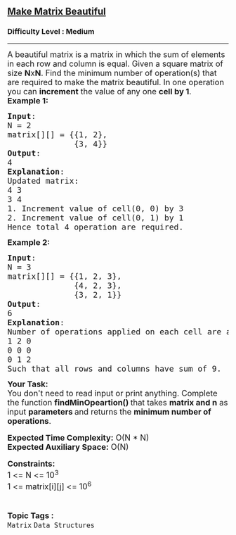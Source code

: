 <h2><a href="https://www.geeksforgeeks.org/problems/make-matrix-beautiful-1587115620/1?page=2&category=Matrix&sortBy=submissions">Make Matrix Beautiful</a></h2><h3>Difficulty Level : Medium</h3><hr><div class="problems_problem_content__Xm_eO"><p><span style="font-size: 18px;">A beautiful matrix is a matrix in which the sum of elements in each row and column is equal. Given a square matrix&nbsp;of size <strong>N</strong>x<strong>N</strong>. Find the&nbsp;minimum number of operation(s) that are required to make the matrix beautiful.&nbsp;In one operation you can&nbsp;<strong>increment</strong> the&nbsp;value of any one&nbsp;<strong>cell by 1</strong>.<br><strong>Example 1:</strong></span></p>
<pre><span style="font-size: 18px;"><strong>Input</strong>:
N = 2
matrix[][] = {{1, 2},
&nbsp;             {3, 4}}
<strong>Output</strong>: <br>4
<strong>Explanation</strong>:
Updated matrix:
4 3
3 4
1. Increment value of cell(0, 0) by 3
2. Increment value of cell(0, 1) by 1
Hence total 4 operation are required.
</span></pre>
<p><span style="font-size: 18px;"><strong>Example 2:</strong></span></p>
<pre><span style="font-size: 18px;"><strong>Input</strong>:
N = 3
matrix[][] = {{1, 2, 3},
&nbsp;             {4, 2, 3},
&nbsp;             {3, 2, 1}}
<strong>Output</strong>: <br>6
<strong>Explanation</strong>:
Number of operations applied on each cell are as follows:<br>1 2 0<br>0 0 0<br>0 1 2<br>Such that all rows and columns have sum of 9.</span>
</pre>
<p><span style="font-size: 18px;"><strong>Your Task:&nbsp;</strong><br>You don't need to read input or print anything.&nbsp;Complete the function <strong>findMinOpeartion()&nbsp;</strong>that takes <strong>matrix and n</strong> as input&nbsp;<strong>parameters </strong>and returns the&nbsp;<strong>minimum number of operations</strong>.</span><br><br><span style="font-size: 18px;"><strong>Expected Time Complexity:</strong>&nbsp;O(N * N)<br><strong>Expected Auxiliary Space:</strong>&nbsp;O(N)</span><br><br><span style="font-size: 18px;"><strong>Constraints:</strong><br>1 &lt;= N &lt;= 10<sup>3</sup><br>1 &lt;= matrix[i][j] &lt;= 10<sup>6</sup></span></p></div><br><p><span style=font-size:18px><strong>Topic Tags : </strong><br><code>Matrix</code>&nbsp;<code>Data Structures</code>&nbsp;